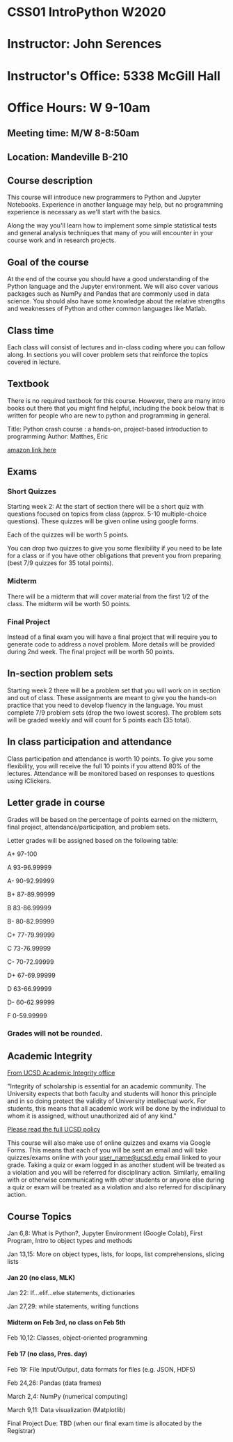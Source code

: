 # CSS01 IntroPython W2020

# Instructor: John Serences 

# Instructor's Office: 5338 McGill Hall 

# Office Hours: W 9-10am

## Meeting time: M/W 8-8:50am

## Location: Mandeville B-210

## Course description
This course will introduce new programmers to Python and Jupyter Notebooks. Experience in another language may help, but no programming experience is necessary as we'll start with the basics. 

Along the way you'll learn how to implement some simple statistical tests and general analysis techniques that many of you will encounter in your course work and in research projects.  

## Goal of the course
At the end of the course you should have a good understanding of the Python language and the Jupyter environment. We will also cover various packages such as NumPy and Pandas that are commonly used in data science. You should also have some knowledge about the relative strengths and weaknesses of Python and other common languages like Matlab. 

## Class time
Each class will consist of lectures and in-class coding where you can follow along. In sections you will cover problem sets that reinforce the topics covered in lecture. 

## Textbook
There is no required textbook for this course. However, there are many intro books out there that you might find helpful, including the book below that is written for people who are new to python and programming in general. 

Title: Python crash course : a hands-on, project-based introduction to programming
Author: Matthes, Eric

[amazon link here](https://www.amazon.com/Python-Crash-Course-Hands-Project-Based/dp/1593276036/ref=sr_1_1?s=books&ie=UTF8&qid=1546894838&sr=1-1&keywords=Python+Crash+Course%3A+A+Hands-On%2C+Project-Based+Introduction+to+Programming)

## Exams

### Short Quizzes
Starting week 2: At the start of section there will be a short quiz with questions focused on topics from class (approx. 5-10 multiple-choice questions). These quizzes will be given online using google forms. 

Each of the quizzes will be worth 5 points.

You can drop two quizzes to give you some flexibility if you need to be late for a class or if you have other obligations that prevent you from preparing (best 7/9 quizzes for 35 total points).  

### Midterm
There will be a midterm that will cover material from the first 1/2 of the class. The midterm will be worth 50 points. 

### Final Project
Instead of a final exam you will have a final project that will require you to generate code to address a novel problem. More details will be provided during 2nd week. The final project will be worth 50 points. 

## In-section problem sets
Starting week 2 there will be a problem set that you will work on in section and out of class. These assignments are meant to give you the hands-on practice that you need to develop fluency in the language. You must complete 7/9 problem sets (drop the two lowest scores). The problem sets will be graded weekly and will count for 5 points each (35 total). 

## In class participation and attendance
Class participation and attendance is worth 10 points. To give you some flexibility, you will receive the full 10 points if you attend 80% of the lectures. Attendance will be monitored based on responses to questions using iClickers. 

## Letter grade in course
Grades will be based on the percentage of points earned on the midterm, final project, attendance/participation, and problem sets. 

Letter grades will be assigned based on the following table:

A+ 97-100

A 93-96.99999

A- 90-92.99999
 
B+ 87-89.99999
 
B 83-86.99999
 
B- 80-82.99999
 
C+ 77-79.99999
 
C 73-76.99999
 
C- 70-72.99999
 
D+ 67-69.99999
 
D 63-66.99999
 
D- 60-62.99999
 
F 0-59.99999

### Grades will not be rounded.

## Academic Integrity

[From UCSD Academic Integrity office](https://academicintegrity.ucsd.edu/take-action/promote-integrity/faculty/syllabus-statements.html#General-statement-on-academic-i)

"Integrity of scholarship is essential for an academic community. The University expects that both faculty and students will honor this principle and in so doing protect the validity of University intellectual work. For students, this means that all academic work will be done by the individual to whom it is assigned, without unauthorized aid of any kind."

[Please read the full UCSD policy](http://senate.ucsd.edu/Operating-Procedures/Senate-Manual/Appendices/2)

This course will also make use of online quizzes and exams via Google Forms. This means that each of you will be sent an email and will take quizzes/exams online with your user_name@ucsd.edu email linked to your grade. Taking a quiz or exam logged in as another student will be treated as a violation and you will be referred for disciplinary action. Similarly, emailing with or otherwise communicating with other students or anyone else during a quiz or exam will be treated as a violation and also referred for disciplinary action.   

## Course Topics
Jan 6,8: What is Python?, Jupyter Environment (Google Colab), First Program, Intro to object types and methods

Jan 13,15: More on object types, lists, for loops, list comprehensions, slicing lists

#### Jan 20 (no class, MLK)

Jan 22: If…elif…else statements, dictionaries

Jan 27,29: while statements, writing functions

#### Midterm on Feb 3rd, no class on Feb 5th

Feb 10,12: Classes, object-oriented programming

#### Feb 17 (no class, Pres. day)

Feb 19: File Input/Output, data formats for files (e.g. JSON, HDF5)

Feb 24,26: Pandas (data frames)

March 2,4: NumPy (numerical computing)

March 9,11: Data visualization (Matplotlib)

Final Project Due: TBD (when our final exam time is allocated by the Registrar)


